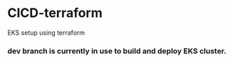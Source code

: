 # CICD-terraform
EKS setup using terraform

### dev branch is currently in use to build and deploy EKS cluster.